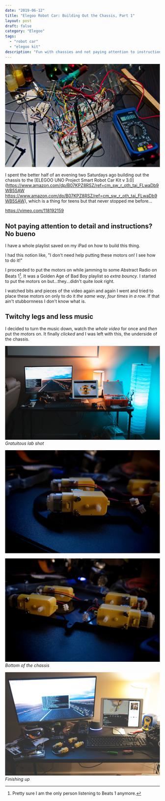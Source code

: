 ```yaml
---
date: "2019-06-12"
title: "Elegoo Robot Car: Building Out the Chassis, Part 1"
layout: post
draft: false
category: "Elegoo"
tags:
  - "robot car"
  - "elegoo kit"
description: "Fun with chassies and not paying attention to instructions."
---
```


![](./1.jpeg)

I spent the better half of an evening two Saturdays ago building out the chassis to the [ELEGOO UNO Project Smart Robot Car Kit v 3.0](https://www.amazon.com/dp/B07KPZ8RSZ/ref=cm_sw_r_oth_tai_FLwaDb9WB5SAW
https://www.amazon.com/dp/B07KPZ8RSZ/ref=cm_sw_r_oth_tai_FLwaDb9WB5SAW), which is a thing for teens but that never stopped me before...


https://vimeo.com/118192159



## Not paying attention to detail and instructions? No bueno

I have a whole playlist saved on my iPad on how to build this thing.

I had this notion like, "I don't need help putting these motors on! I see how to do it!"

I proceeded to put the motors on while jamming to some Abstract Radio on Beats 1[^1]. It was a Golden Age of Bad Boy playlist so *extra bouncy*. I started to put the motors on but...they...didn't quite *look* right.

I watched bits and pieces of the video again and again I went and tried to place these motors on only to do it *the same way*, *four times in a row*. If that ain't stubbornness I don't know what is.

## Twitchy legs and less music

I decided to turn the music down, watch the *whole video* for once and *then* put the motors on. It finally *clicked* and I was left with this, the underside of the chassis.

![](./2.jpg)
*Gratuitous lab shot*

![](./3.jpg)

![](./4.jpg)
*Bottom of the chassis*

![](./5.jpg)
*Finishing up*


[^1]: Pretty sure I am the only person listening to Beats 1 anymore.